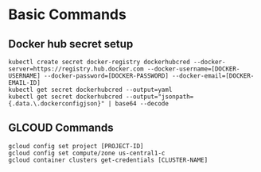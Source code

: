 # Basic Commands


## Docker hub secret setup


    kubectl create secret docker-registry dockerhubcred --docker-server=https://registry.hub.docker.com --docker-username=[DOCKER-USERNAME] --docker-password=[DOCKER-PASSWORD] --docker-email=[DOCKER-EMAIL-ID]
    kubectl get secret dockerhubcred --output=yaml
    kubectl get secret dockerhubcred --output="jsonpath={.data.\.dockerconfigjson}" | base64 --decode



## GLCOUD Commands


    gcloud config set project [PROJECT-ID]
    gcloud config set compute/zone us-central1-c
    gcloud container clusters get-credentials [CLUSTER-NAME]

